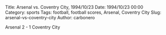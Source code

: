 Title: Arsenal vs. Coventry City, 1994/10/23
Date: 1994/10/23 00:00
Category: sports
Tags: football, football scores, Arsenal, Coventry City
Slug: arsenal-vs-coventry-city
Author: carbonero


Arsenal 2 - 1 Coventry City
